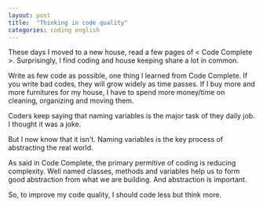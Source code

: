 ```yaml
---
layout: post
title:  "Thinking in code quality"
categories: coding english
---
```


These days I moved to a new house, read a few pages of < Code Complete >.
Surprisingly, I find coding and house keeping share a lot in common.

Write as few code as possible, one thing I learned from Code Complete. If you
write bad codes, they will grow widely as time passes. If I buy more
and more furnitures for my house, I have to spend more money/time on
cleaning, organizing and moving them.

Coders keep saying that naming variables is the major task of they daily
job. I thought it was a joke.

But I now know that it isn't. Naming variables is the key process of
abstracting the real world.

As said in Code Complete, the primary permitive of coding is reducing complexity. Well named classes, methods and variables help us to form good abstraction from what we are building. And abstraction is important.

So, to improve my code quality, I should code less but think more.
